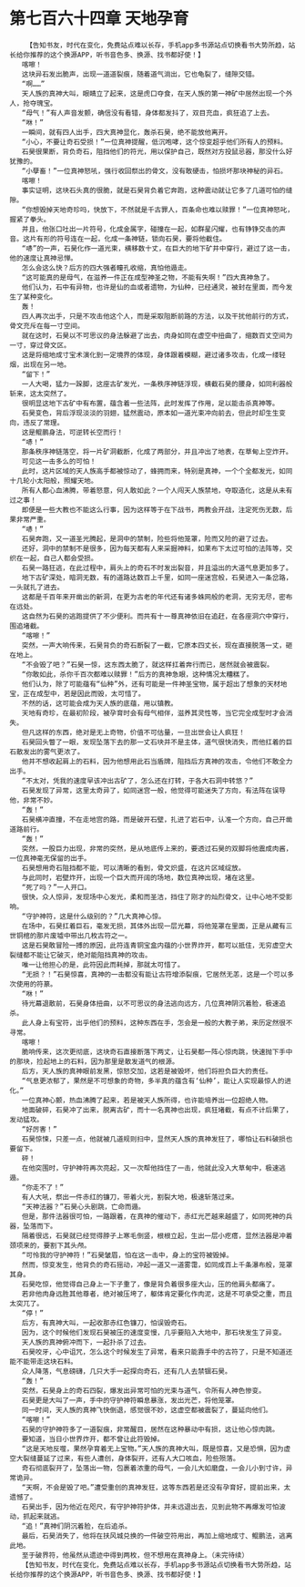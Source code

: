 # 第七百六十四章 天地孕育
        【告知书友，时代在变化，免费站点难以长存，手机app多书源站点切换看书大势所趋，站长给你推荐的这个换源APP，听书音色多、换源、找书都好使！】
       喀嚓！
       这块异石发出脆声，出现一道道裂痕，随着道气淌出，它也龟裂了，缝隙交错。
       “啊……”
       天人族的真神大叫，眼睛立了起来，这是虎口夺食，在天人族的第一神矿中居然出现一个外人，抢夺瑰宝。
       “母气！”有人声音发颤，确信没有看错，身体都发抖了，双目充血，疯狂追了上去。
       “咻！”
       一瞬间，就有四人出手，四大真神显化，轰杀石昊，绝不能放他离开。
       “小心，不要让奇石受损！”一位真神提醒，低沉咆哮，这个惊变超乎他们所有人的预料。
       石昊很果断，背负奇石，阻挡他们的符光，用以保护自己，既然对方投鼠忌器，那没什么好犹豫的。
       “小孽畜！”一位真神怒吼，强行收回祭出的骨文，没有敢硬击，怕损坏那块神秘的异石。
       喀嚓！
       事实证明，这块石头真的很脆，就是石昊背负着它奔跑，这种震动就让它多了几道可怕的缝隙。
       “你想毁掉天地奇珍吗，快放下，不然就是千古罪人，百条命也难以赎罪！”一位真神怒叱，握紧了拳头。
       并且，他张口吐出一片符号，化成金属字，碰撞在一起，如群星闪耀，也有铮铮交击的声音。这片有形的符号连在一起，化成一条神链，锁向石昊，要将他截住。
       “哧”的一声，石昊化作一道光束，横移数十丈，在巨大的地下矿井中穿行，避过了这一击，他的速度让真神忌惮。
       怎么会这么快？后方的四大强者瞳孔收缩，真怕他遁走。
       “这可能真的是母气，在滋养一件正在成型神圣之物，不能有失啊！”四大真神急了。
       他们认为，石中有异物，也许是仙的血或者遗物，为仙种，已经通灵，被封在里面，而今发生了某种变化。
       轰！
       四人再次出手，只是不攻击他这个人，而是采取阻断前路的方法，以及干扰他前行的方式，骨文充斥在每一寸空间。
       就在这时，石昊以不可思议的身法躲避了出去，肉身如同在虚空中扭曲了，缩数百丈空间为一寸，穿过骨文区。
       这是将缩地成寸宝术演化到一定境界的体现，身体跟着模糊，避过诸多攻击，化成一缕轻烟，出现在另一地。
       “留下！”
       一人大喝，猛力一跺脚，这座古矿发光，一条秩序神链浮现，横截石昊的腰身，如同利器般斩来，这太突然了。
       很明显这地下古矿中有布置，蕴含着一些法阵，此时发挥了作用，足以能击杀真神等。
       石昊变色，背后浮现淡淡的羽翅，猛然震动，原本如一道光束冲向前去，但此时却生生变向，违反了常理。
       这是鲲鹏身法，可逆转长空而行！
       “哧！”
       那条秩序神链落空，将一片矿洞截断，化成了两部分，并且冲出了地表，在草甸上空炸开。
       可见这一击多么的可怕！
       此时，这片区域的天人族高手都被惊动了，蜂拥而来，特别是真神，一个个全都发光，如同十几轮小太阳般，照耀天地。
       所有人都心血沸腾，带着怒意，何人敢如此？一个人闯天人族禁地，夺取造化，这是从未有过之事！
       即便是一些大教也不能这么行事，因为这样等于在下战书，两教会开战，注定死伤无数，后果非常严重。
       “哧！”
       石昊奔跑，又一道圣光腾起，是洞中的禁制，险些将他笼罩，险而又险的避了过去。
       还好，洞中的禁制不是很多，因为每天都有人来采掘神料，如果布下太过可怕的法阵等，交织在一起，自己人都会受损。
       石昊一路狂逃，在此过程中，肩头上的奇石不时发出裂音，并且溢出的大道气息更加多了。
       地下古矿深处，暗洞无数，有的道路达数百上千里，如同一座迷宫般，石昊进入一条岔路，一头就扎了进去。
       这都是千百年来开凿出的新洞，在更为古老的年代还有诸多蛛网般的老洞，无穷无尽，密布在远处。
       这自然为石昊的逃跑提供了不少便利。而共有十一尊真神依旧在追赶，在各座洞穴中穿行，围追堵截。
       “喀嚓！”
       突然，一声大响传来，石昊背负的奇石断裂了一截，它原本四丈长，现在直接脱落一丈，砸在地上。
       “不会毁了吧？”石昊一惊，这东西太脆了，就这样扛着奔行而已，居然就会被震裂。
       “你敢如此，杀你千百次都难以赎罪！”后方的真神急眼，这种情况太糟糕了。
       他们认为，除了可能蕴有“仙种”外，还有可能是一件神圣宝物，属于超出了想象的天材地宝，正在成型中，若是因此而毁，太可惜了。
       不然的话，这可能会成为天人族的底蕴，用以镇教。
       天地有奇珍，在最初阶段，被孕育时会有母气相伴，滋养其灵性等，当它完全成型时才会消失。
       但凡这样的东西，绝对是无上奇物，价值不可估量，一旦出世会让人疯狂！
       石昊回头瞥了一眼，发现坠落下去的那一丈石块并不是主体，道气很快消失，而他扛着的巨石散发出的雾气更浓了。
       他并不想收起肩上的石料，因为他想用此石当盾牌，阻挡后方真神的攻击，令他们不敢全力出手。
       “不太对，凭我的速度早该冲出古矿了，怎么还在打转，于各大石洞中转悠？”
       石昊发现了异常，这里太奇异了，如同迷宫一般，他觉得可能迷失了方向，有法阵在误导他，非常不妙。
       “轰！”
       石昊横冲直撞，不在走地宫的路，而是破开石壁，扎进了岩石中，认准一个方向，自己开凿道路前行。
       “轰！”
       突然，一股巨力出现，非常的突然，是从地底传上来的，要透过石昊的双脚将他震成肉酱，一位真神毫无保留的出手。
       石昊想用奇石阻挡都不能，可以清晰的看到，骨文炽盛，在这片区域绽放。
       与此同时，岩壁炸开，出现一个巨大而开阔的场地，数位真神出现，堵在这里。
       “死了吗？”一人开口。
       很快，众人惊异，发现场中心发光，柔和而圣洁，挡住了刚才的灿烈骨文，让中心地不受影响。
       “守护神符，这是什么级别的？”几大真神心惊。
       在场中，石昊扛着巨石，毫发无损，其体外出现一层光幕，将他笼罩在里面，正是从藏有三世铜棺的那片废墟中带出几枚古符之一。
       这是石昊敢冒险一搏的原因，此符连青铜宝盒内蕴的小世界炸开，都可以抵住，无穷虚空大裂缝都不能让它破灭，绝对能阻挡真神的攻击。
       唯一让他担心的是，此符因此而耗掉，那就太可惜了。
       “无损？！”石昊惊喜，真神的一击都没有能让古符增添裂痕，它居然无恙，这是一个可以多次使用的符篆。
       “咻！”
       待光幕退散前，石昊身体扭曲，以不可思议的身法逃向远方，几位真神阴沉着脸，极速追杀。
       此人身上有宝符，出乎他们的预料，这种东西在手，怎会是一般的大教子弟，来历定然很不寻常。
       喀嚓！
       脆响传来，这次更彻底，这块奇石直接断落下两丈，让石昊都一阵心惊肉跳，快速抛下手中的那块，捡起地上的石料，因为那里是散发道气的根源。
       后方，天人族的真神眼前发黑，惊怒交加，这若是被毁坏，他们将担负巨大的责任。
       “气息更浓郁了，果然是不可想象的奇物，多半真的蕴含有‘仙种’，能让人实现最惊人的进化。”
       一位真神心颤，热血沸腾了起来，若是被天人族所得，也许能培养出一位超绝人物。
       地面破碎，石昊冲了出来，脱离古矿，而十一名真神也出现，疯狂堵截，有点不计后果了，发动猛攻。
       “好厉害！”
       石昊惊悚，只差一点，他就被几道规则扫中，显然天人族的真神发狂了，哪怕让石料破损也要留下。
       砰！
       在他突围时，守护神符再次亮起，又一次帮他挡住了一击，他就此没入大草甸中，极速逃遁。
       “你走不了！”
       有人大吼，祭出一件赤红的镰刀，带着火光，割裂大地，极速斩落过来。
       “天神法器？”石昊心头剧跳，亡命而遁。
       但是，那件法器很可怕，一路跟着，在真神的催动下，赤红光芒越来越盛了，如同死神的兵器，坠落而下。
       隔着很远，石昊就已经觉得脖子上寒毛倒竖，根根立起，生出一层小疙瘩，显然法器是冲着颈项来的，要割下其头颅。
       “可怜我的守护神符！”石昊皱眉，怕在这一击中，身上的宝符被毁掉。
       然而，惊变发生，他背负的奇石摇动，冲起一道又一道雾霭，如同成百上千条瀑布般，笼罩其身。
       石昊吃惊，他觉得自己身上一下子重了，像是背负着很多座大山，压的他肩头都痛了。
       若非他肉身远胜其他尊者，绝对被压垮了，躯体肯定要化作肉泥，这是不可承受之重，而且太突兀了。
       “停！”
       后方，有真神大叫，一起收那赤红色镰刀，怕误毁奇石。
       因为，这个时候他们发现石昊被压的速度变慢，几乎要陷入大地中，那石块发生了异变。
       天人族的真神俯冲而下，一起扑杀了过去。
       石昊咬牙，心中诅咒，怎么这个时候发生了异常，看来只能靠手中的古符了，只是不知道还能不能带走这块石料。
       众人降落，气息磅礴，几只大手一起探向奇石，还有几人去禁锢石昊。
       “轰！”
       突然，石昊身上的奇石四裂，爆发出异常可怕的光束与道气，令所有人神色惨变。
       石昊更是大叫了一声，手中的守护神符瞬息暴涨，发出光芒，将他笼罩。
       同一时间，天人族的真神飞快倒退，感觉很不妙，这虚空都被震裂了，蔓延向他们。
       “喀嚓！”
       石昊的守护神符多了一道裂痕，非常醒目，居然在这种暴动中有损，这让他心惊肉跳。
       要知道，当日小世界炸开，都不曾让此符毁掉。
       “这是天地反噬，果然孕育着无上宝物。”天人族的真神大叫，既是惊喜，又是恐惧，因为虚空大裂缝蔓延了过来，有些人遭创，身体裂开，还有人大口咳血，险些殒落。
       奇石彻底裂开了，坠落出一物，包裹着浓重的母气，一会儿大如磨盘，一会儿小到寸许，异常诡异。
       “天啊，不会是毁了吧。”遭受重创的真神发狂，这等东西若是还没有孕育好，提前出来，太遗憾了。
       石昊出手，因为他近在咫尺，有守护神符护体，并未远退出去，见到此物不再爆发可怕波动，抓起来就逃。
       “追！”真神们阴沉着脸，在后追杀。
       最后，石昊消失了，他将在扶风城兑换的一件破空符用出，再加上缩地成寸、鲲鹏法，逃离此地。
       至于破界符，他虽然从遗迹中得到两枚，但不想用在真神身上。（未完待续）
       【告知书友，时代在变化，免费站点难以长存，手机app多书源站点切换看书大势所趋，站长给你推荐的这个换源APP，听书音色多、换源、找书都好使！】